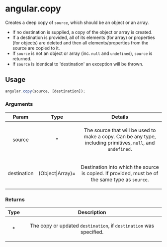 



# angular.copy








Creates a deep copy of `source`, which should be an object or an array.

* If no destination is supplied, a copy of the object or array is created.
* If a destination is provided, all of its elements (for array) or properties (for objects)
  are deleted and then all elements/properties from the source are copied to it.
* If `source` is not an object or array (inc. `null` and `undefined`), `source` is returned.
* If `source` is identical to 'destination' an exception will be thrown.







  

## Usage
```js
angular.copy(source, [destination]);
```





### Arguments

| Param | Type | Details |
| :--: | :--: | :--: |
| source | * | <p>The source that will be used to make a copy. Can be any type, including primitives, <code>null</code>, and <code>undefined</code>.</p>  |
| destination | (Object&#124;Array)= | <p>Destination into which the source is copied. If provided, must be of the same type as <code>source</code>.</p>  |

### Returns

| Type | Description |
| :--: | :--: |
| * | <p>The copy or updated <code>destination</code>, if <code>destination</code> was specified.</p>  |








